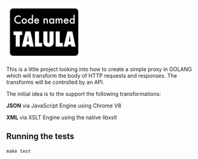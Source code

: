 ![Logo Placeholder](https://raw.githubusercontent.com/REAANDREW/code-named-talula/master/images/code-named-talula-thumb.png)

This is a little project looking into how to create a simple proxy in GOLANG which will transform the body of HTTP requests and responses.  The transforms will be controlled by an API. 

The initial idea is to the support the following transformations:

**JSON** via JavaScript Engine using Chrome V8

**XML** via XSLT Engine using the native libxslt

## Running the tests

```shell
make test
```

